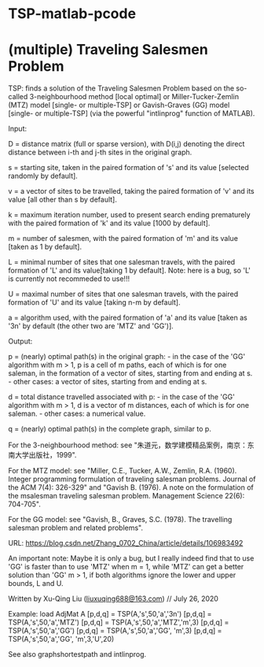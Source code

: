 # TSP-matlab-pcode
# (multiple) Traveling Salesmen Problem

  TSP: finds a solution of the Traveling Salesmen Problem based
       on the so-called 3-neighbourhood method [local optimal]
       or Miller-Tucker-Zemlin (MTZ) model [single- or multiple-TSP]
       or Gavish-Graves (GG) model [single- or multiple-TSP]
       (via the powerful "intlinprog" function of MATLAB).
 
 
  Input:
 
  D = distance matrix (full or sparse version), with D(i,j) denoting the
      direct distance between i-th and j-th sites in the original graph.
 
  s = starting site, taken in the paired formation of 's' and its value
      [selected randomly by default].
 
  v = a vector of sites to be travelled, taking the paired formation
      of 'v' and its value [all other than s by default].
 
  k = maximum iteration number, used to present search ending prematurely
      with the paired formation of 'k' and its value [1000 by default].
 
  m = number of salesmen, with the paired formation of 'm' and its value
      [taken as 1 by default].
 
  L = minimal number of sites that one salesman travels, with the paired
      formation of 'L' and its value[taking 1 by default].
  Note: here is a bug, so 'L' is currently not recommeded to use!!!
 
  U = maximal number of sites that one salesman travels, with the paired
      formation of 'U' and its value [taking n-m by default].
 
  a = algorithm used, with the paired formation of 'a' and its value
      [taken as '3n' by default (the other two are 'MTZ' and 'GG')].
 
 
  Output:
 
  p = (nearly) optimal path(s) in the original graph:
      - in the case of the 'GG' algorithm with m > 1, p is a cell
        of m paths, each of which is for one saleman, in the formation
        of a vector of sites, starting from and ending at s.
      - other cases: a vector of sites, starting from and ending at s.
 
  d = total distance travelled associated with p:
      - in the case of the 'GG' algorithm with m > 1, d is a vector
        of m distances, each of which is for one saleman.
      - other cases: a numerical value.
 
  q = (nearly) optimal path(s) in the complete graph, similar to p.
 
 
  For the 3-neighbourhood method:
  see "朱道元，数学建模精品案例，南京：东南大学出版社，1999".
 
  For the MTZ model:
  see "Miller, C.E., Tucker, A.W., Zemlin, R.A. (1960).
       Integer programming formulation of traveling salesman
       problems. Journal of the ACM 7(4): 326-329"
  and "Gavish B. (1976). A note on the formulation of the msalesman
       traveling salesman problem. Management Science 22(6): 704-705".
 
 
  For the GG model:
  see "Gavish, B., Graves, S.C. (1978).
       The travelling salesman problem and related problems".
  
 
  URL: https://blog.csdn.net/Zhang_0702_China/article/details/106983492
 
 
  An important note:
      Maybe it is only a bug, but I really indeed find that
      to use 'GG' is faster than to use 'MTZ' when m = 1, while
      'MTZ' can get a better solution than 'GG' m > 1, if
      both algorithms ignore the lower and upper bounds, L and U.
 
 
  Written by Xu-Qing Liu (liuxuqing688@163.com) // July 26, 2020
 
 
  Example:
  load AdjMat A
  [p,d,q] = TSP(A,'s',50,'a','3n')
  [p,d,q] = TSP(A,'s',50,'a','MTZ')
  [p,d,q] = TSP(A,'s',50,'a','MTZ','m',3)
  [p,d,q] = TSP(A,'s',50,'a','GG')
  [p,d,q] = TSP(A,'s',50,'a','GG', 'm',3)
  [p,d,q] = TSP(A,'s',50,'a','GG', 'm',3,'U',20)
 
 
  See also graphshortestpath and intlinprog.
  
